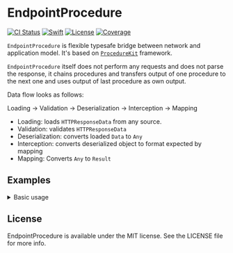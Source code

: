 # EndpointProcedure


[![CI Status](https://img.shields.io/travis/sviatoslav/EndpointProcedure.svg?style=for-the-badge)](https://travis-ci.org/sviatoslav/EndpointProcedure)
[![Swift](https://img.shields.io/badge/Swift-4.2-orange.svg?style=for-the-badge)](https://swift.org)
[![License](https://img.shields.io/github/license/sviatoslav/EndpointProcedure.svg?style=for-the-badge)](https://github.com/sviatoslav/EndpointProcedure/blob/master/LICENSE)
[![Coverage](https://img.shields.io/codecov/c/github/sviatoslav/EndpointProcedure.svg?style=for-the-badge)](https://codecov.io/gh/sviatoslav/EndpointProcedure)

<!--
[![Version](https://img.shields.io/cocoapods/v/EndpointProcedure.svg?style=flat)](http://cocoapods.org/pods/EndpointProcedure)
[
[![Platform](https://img.shields.io/cocoapods/p/EndpointProcedure.svg?style=flat)](http://cocoapods.org/pods/EndpointProcedure)-->

`EndpointProcedure` is flexible typesafe bridge between network and application model.
 It's based on [`ProcedureKit`](https://github.com/procedurekit/procedurekit) framework.

 `EndpointProcedure` itself does not perform any requests and does not parse the response, it chains procedures and transfers output of one procedure to the next one and uses output of last procedure as own output.

 Data flow looks as follows:

 Loading -> Validation -> Deserialization -> Interception -> Mapping
 - Loading: loads `HTTPResponseData` from any source.
 - Validation: validates `HTTPResponseData`
 - Deserialization: converts loaded `Data` to `Any`
 - Interception: converts deserialized object to format expected by mapping
 - Mapping: Converts `Any` to `Result`

## Examples

<details><summary>Basic usage</summary>
The easiest way to create instance of `EndpointProcedure` is to creates type that conforms to `EndpointProcedureFactory` protocol.
 This example will show how to use `EndpointProcedure` for loading list of Star Wars films from [Star Wars API](https://swapi.co).

 Let's start from defining `struct Film`.

```swift
import PlaygroundSupport
import Foundation
struct Film {
    let title: String
    let director: String
    let producer: String
    let characters: [URL]
}
```

For `EndpointProcedure` creation we should create new type that conforms to `EndpointProcedureFactory` protocol and implement `createOrThrow(with:)` method.
 
 `cereateOrThrow(with:)` method requires one input parameter of type `ConfigurationProtocol`. `EndpointProcedure.framework` contains struct `Configuration` which conforms to `ConfigurationProtocol`. Initializer of `Configuration` type has 3 input parameters: `HTTPDataLoadingProcedureFactory`, `DataDeserializationProcedureFactory` and `ResponseMappingProcedureFactory`.

 We'll use `AlamofireProcedureFactory` for data loading.

```swift
let loadingFactory = AlamofireProcedureFactory()
```

For response mapping we'll use `DecodingProcedureFactory` with `JSONDecoder`.
 `DecodingProcedureFactory` requires output type to conform `Decodable` protocol.

```swift
extension Film: Decodable {}
let decodingFactory = DecodingProcedureFactory(decoder: JSONDecoder())
```

The aim of data deserialization procedure is converting data loaded by loading procedure into format expected by response mapping procedure.
 `DecodingProcedure` works with plain data, so deserialization should simply return output of data loading procedure.

```swift
let deseriazationFactory = AnyDataDeserializationProcedureFactory(syncDeserialization: {$0})
```

If structure of input expected by mapping procedure is not the same as structure of deserialization procedure's output, we should implement interception procedure.
 In our case, array of films is not root of the response json. It's under "results" key.
 For such cases `DecodingProcedure` accepts input of type `NestedData`.
 
 `NestedData` contains two values `codingPath: [CodingKey]` and `data: Data`

```swift
let interceptionProcedure = TransformProcedure<Any, Any> {
    guard let data = $0 as? Data else { throw ProcedureKitError.requirementNotSatisfied() }
    let codingPath: [AnyCodingKey] = ["results"]
    return NestedData(codingPath: codingPath, data: data)
}
let config = Configuration(dataLoadingProcedureFactory: loadingFactory,
                           dataDeserializationProcedureFactory: deseriazationFactory,
                           responseMappingProcedureFactory: decodingFactory)

struct FilmsEndpointProcedureFactory: EndpointProcedureFactory {
    func createOrThrow(with configuration: ConfigurationProtocol) throws -> EndpointProcedure<[Film]> {
        let url = URL(string: "https://swapi.co/api/films")!
        let data = HTTPRequestData.Builder.for(url).build()
        return EndpointProcedure(requestData: data,
                                 interceptionProcedure: interceptionProcedure,
                                 configuration: configuration)
    }
}

let procedure = FilmsEndpointProcedureFactory().create(with: config)
procedure.addDidFinishBlockObserver { procedure, _ in
    switch procedure.output {
    case .pending: print("No result after finishing")
    case .ready(.success(let films)): print((["Star Wars Films:"] + films.map({ $0.title })).joined(separator: "\n"))
    case .ready(.failure(let error)): print("Error: \(error)")
    }
    PlaygroundPage.current.finishExecution()
}
ProcedureQueue.main.add(operation: procedure)
PlaygroundPage.current.needsIndefiniteExecution = true
```

The output is:

 ~~~
 Star Wars Films:
 A New Hope
 Attack of the Clones
 The Phantom Menace
 Revenge of the Sith
 Return of the Jedi
 The Empire Strikes Back
 The Force Awakens
 ~~~
</details>

<!--## Requirements-->

<!--## Installation

EndpointProcedure is available through [CocoaPods](http://cocoapods.org). To install
it, simply add the following line to your Podfile:

```ruby
pod "EndpointProcedure"
```-->
<!--
## Author

Sviatoslav Yakymiv, sviatoslav.yakymiv@gmail.com-->

## License

EndpointProcedure is available under the MIT license. See the LICENSE file for more info.
